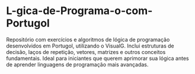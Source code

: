# L-gica-de-Programa-o-com-Portugol
Repositório com exercícios e algoritmos de lógica de programação desenvolvidos em Portugol, utilizando o VisualG. Inclui estruturas de decisão, laços de repetição, vetores, matrizes e outros conceitos fundamentais. Ideal para iniciantes que querem aprimorar sua lógica antes de aprender linguagens de programação mais avançadas.
